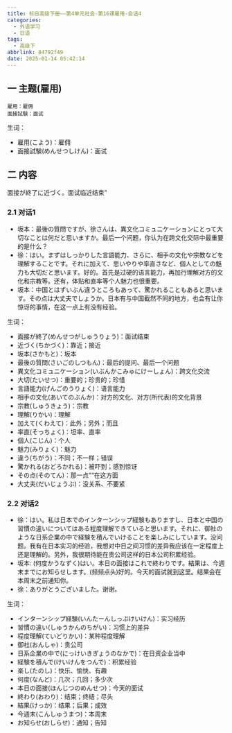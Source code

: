 ```yaml
---
title: 标日高级下册——第4单元社会-第16课雇用-会话4
categories:
  - 外语学习
  - 日语
tags:
  - 高级下
abbrlink: 84792f49
date: 2025-01-14 05:42:14
---
```

## 一 主题(雇用)

```
雇用：雇佣
面接試験：面试
```

<!--more-->

生词：

* 雇用(こよう)：雇佣
* 面接試験(めんせつしけん)：面试

## 二 内容

面接が終了に近づく。面试临近结束”

### 2.1 对话1

* 坂本：最後の質問ですが、徐さんは、異文化コミュニケーションにとって大切なことは何だと思いますか。最后一个问题，你认为在跨文化交际中最重要的是什么？
* 徐：はい。まずはしっかりした言語能力、さらに、相手の文化や宗教などを理解することです。それに加えて、思いやりや率直さなど、個人としての魅力も大切だと思います。好的。首先是过硬的语言能力，再加行理解对方的文化和宗教等。还有，体贴和直率等个人魅力也很重要。
* 坂本：中国とはずいぶん違うところもあって、驚かれることもあると思います。その点は大丈夫でしょうか。日本有与中国截然不同的地方，也会有让你惊讶的事情，在这一点上有没有经验。

生词：

* 面接が終了(めんせつがしゅうりょう)：面试结束
* 近づく(ちかづく)：靠近；接近
* 坂本(さかもと)：坂本
* 最後の質問(さいごのしつもん)：最后的提问、最后一个问题
* 異文化コミュニケーション(いぶんかこみゅにけーしょん)：跨文化交流
* 大切(たいせつ)：重要的；珍贵的；珍惜
* 言語能力(げんごのうりょく)：语言能力
* 相手の文化(あいてのぶんか)：对方的文化、对方(所代表)的文化背景
* 宗教(しゅうきょう)：宗教
* 理解(りかい)：理解
* 加えて(くわえて)：此外；另外；而且
* 率直(そっちょく)：坦率、直率
* 個人(こじん)：个人
* 魅力(みりょく)：魅力
* 違う(ちがう)：不同；不一样；错误
* 驚かれる(おどろかれる)：被吓到；感到惊讶
* その点(そのてん)：那一点”“在这方面
* 大丈夫(だいじょうぶ)：没关系、不要紧

### 2.2 对话2

* 徐：はい。私は日本でのインターンシップ経験もありますし、日本と中国の習慣の違いについてはある程度理解できていると思います。それに、御社のような日系企業の中で経験を積んでいけることを楽しみにしています。没问题。我有在日本实习的经验，我想对中日之间习惯的差异我应该在一定程度上还是理解的。另外，我很期待能在贵公司这样的日本公司积累经验。
* 坂本: (何度かうなずく)はい。本日の面接はこれで終わりです。結果は、今週末までにお知らせします。(频频点头)好的。今天的面试就到这里。结果会在本周末之前通知你。
* 徐：ありがとうございました。谢谢。

生词：

* インターンシップ経験(いんたーんしっぷけいけん)：实习经历
* 習慣の違い(しゅうかんのちがい)：习惯上的差异
* 程度理解(ていどりかい)：某种程度理解
* 御社(おんしゃ)：贵公司
* 日系企業の中で(にっけいきぎょうのなかで)：在日资企业当中
* 経験を積んで(けいけんをつんで)：积累经验
* 楽し(たのし)：快乐、愉快、有趣
* 何度(なんど)：几次；几回；多少次
* 本日の面接(ほんじつのめんせつ)：今天的面试
* 終わり(おわり)：结束；终结；尽头
* 結果(けっか)：结果；后果；成效
* 今週末(こんしゅうまつ)：本周末
* お知らせ(おしらせ)：通知；告知
